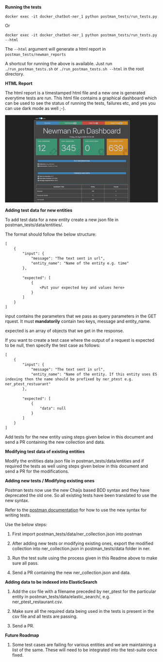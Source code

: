 **Running the tests**

```
docker exec -it docker_chatbot-ner_1 python postman_tests/run_tests.py
```

Or

```
docker exec -it docker_chatbot-ner_1 python postman_tests/run_tests.py --html
```

The ```--html``` argument will generate a html report in ```postman_tests/newman_reports```

A shortcut for running the above is available. Just run ```./run_postman_tests.sh``` or ```./run_postman_tests.sh --html``` in the root directory.

**HTML Report**

The html report is a timestamped html file and a new one is generated everytime tests are run. This html file contains a graphical dashboard which can be used to see the status of running the tests, failures etc, and yes you can use dark mode as well ;-).

![newman dashboard](newman.png)

**Adding test data for new entities**

To add test data for a new entity create a new json file in postman_tests/data/entities/.

The format should follow the below structure:

```
[
    {
        "input": {
            "message": "The text sent in url",
            "entity_name": "Name of the entity e.g. time"
        },

        "expected": [
            {
                <Put your expected key and values here>
            }
        ]
    }
]
```

input contains the parameters that we pass as query parameters in the GET rquest. It must **mandatorily** contain two keys,
message and entity_name.

expected is an array of objects that we get in the response.

If you want to create a test case where the output of a request is expected to be null, then specify the test case as follows:

```
[
    {
        "input": {
            "message": "The text sent in url",
            "entity_name": "Name of the entity. If this entity uses ES indexing then the name should be prefixed by ner_ptest e.g. ner_ptest_restuarant"
        },

        "expected": [
            {
                "data": null
            }
        ]
    }
]
```

Add tests for the new entity using steps given below in this document and send a PR containing the new collection and data.


**Modifying test data of existing entities**

Modify the enitities data json file in postman_tests/data/entities and if required the tests as well using steps given below in this document and send a PR for the modifications.


**Adding new tests / Modifying existing ones**

Postman tests now use the new Chaijs based BDD syntax and they have deprecated the old one. So all existing tests have been translated to use the new syntax. 

Refer to the [postman documentation](https://learning.postman.com/docs/postman/scripts/test-scripts/) for how to use the new syntax for writing tests.

Use the below steps:

1. First import postman_tests/data/ner_collection.json into postman

2. After adding new tests or modifying existing ones, export the modified collection into ner_collection.json in postman_tests/data folder in ner.

3. Run the test suite using the process given in this Readme above to make sure all pass.

4. Send a PR containing the new ner_collection.json and data.


**Adding data to be indexed into ElasticSearch**

1. Add the csv file with a filename preceded by ner_ptest for the particular entity in postman_tests/data/elastic_search/, e.g. ner_ptest_restaurant.csv.

2. Make sure all the required data being used in the tests is present in the csv file and all tests are passing.

3. Send a PR.


**Future Roadmap**

1. Some test cases are failing for various entities and we are maintaining a list of the same. These will need to be integrated into the test-suite once fixed.
